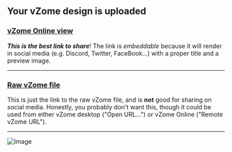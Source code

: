 ## Your vZome design is uploaded

### [vZome Online view][embed]

***This is the best link to share***!  The link is *embeddable* because it will render in social media (e.g. Discord, Twitter, FaceBook...) with a proper title and a preview image.

---

### [Raw vZome file][raw]

This is just the link to the raw vZome file, and is **not** good for
sharing on social media.
Honestly, you probably don't want this, though it could be used from either
vZome desktop ("Open URL...") or vZome Online ("Remote vZome URL").

---

![Image](<near miss?.png>)


[embed]: <https://vzome.com/app/embed.py?url=https://raw.githubusercontent.com/John-Kostick/vzome-sharing/main/2021/11/09/20-16-56-near%2Bmiss%253F/near+miss%3F.vZome>
[raw]: <https://raw.githubusercontent.com/John-Kostick/vzome-sharing/main/2021/11/09/20-16-56-near+miss%3F/near miss?.vZome>
